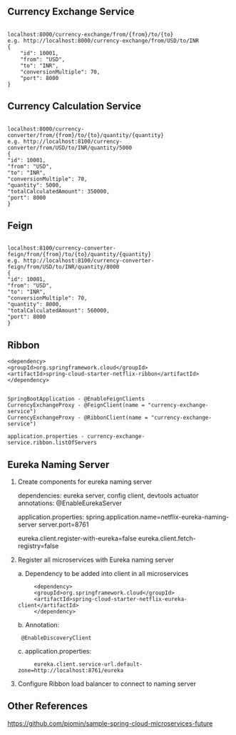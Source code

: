 


## Currency Exchange Service 

<pre><code>
localhost:8000/currency-exchange/from/{from}/to/{to}
e.g. http://localhost:8000/currency-exchange/from/USD/to/INR
{
	"id": 10001,
	"from": "USD",
	"to": "INR",
	"conversionMultiple": 70,
	"port": 8000
}
</code></pre>

## Currency Calculation Service 

<pre><code>
localhost:8000/currency-converter/from/{from}/to/{to}/quantity/{quantity}
e.g. http://localhost:8100/currency-converter/from/USD/to/INR/quantity/5000
{
"id": 10001,
"from": "USD",
"to": "INR",
"conversionMultiple": 70,
"quantity": 5000,
"totalCalculatedAmount": 350000,
"port": 8000
}
</code></pre>


## Feign

<pre><code>
localhost:8100/currency-converter-feign/from/{from}/to/{to}/quantity/{quantity}
e.g. http://localhost:8100/currency-converter-feign/from/USD/to/INR/quantity/8000
{
"id": 10001,
"from": "USD",
"to": "INR",
"conversionMultiple": 70,
"quantity": 8000,
"totalCalculatedAmount": 560000,
"port": 8000
}
</code></pre>


## Ribbon

	<dependency>
	<groupId>org.springframework.cloud</groupId>
	<artifactId>spring-cloud-starter-netflix-ribbon</artifactId>
	</dependency>
	
<pre><code>
SpringBootApplication - @EnableFeignClients
CurrencyExchangeProxy - @FeignClient(name = "currency-exchange-service")
CurrencyExchangeProxy - @RibbonClient(name = "currency-exchange-service")

application.properties - currency-exchange-service.ribbon.listOfServers
</code></pre>

## Eureka Naming Server

1. Create components for eureka naming server

	dependencies: eureka server, config client, devtools actuator
	annotations: @EnableEurekaServer
	
	application.properties:
	spring.application.name=netflix-eureka-naming-server
	server.port=8761

	eureka.client.register-with-eureka=false
	eureka.client.fetch-registry=false
	
2. Register all microservices with Eureka naming server

	a. Dependency to be added into client in all microservices
	
			<dependency>
			<groupId>org.springframework.cloud</groupId>
			<artifactId>spring-cloud-starter-netflix-eureka-client</artifactId>
			</dependency>
			
	b. Annotation:
	
		@EnableDiscoveryClient
		
	c. application.properties:
			
			eureka.client.service-url.default-zone=http://localhost:8761/eureka

3. Configure Ribbon load balancer to connect to naming server



## Other References
https://github.com/piomin/sample-spring-cloud-microservices-future